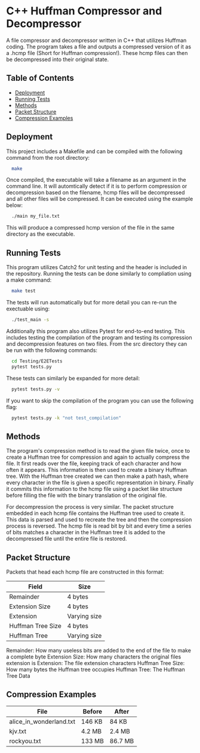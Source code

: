 # C++ Huffman Compressor and Decompressor

A file compressor and decompressor written in C++ that utilizes Huffman coding. The program takes a file and outputs a compressed version of it as a .hcmp file (Short for Huffman compression!). These hcmp files can then be decompressed into their original state.

## Table of Contents

- [Deployment](#deployment)
- [Running Tests](#running-tests)
- [Methods](#methods)
- [Packet Structure](#packet-structure)
- [Compression Examples](#compression-examples)

## Deployment

This project includes a Makefile and can be compiled with the following command from the root directory:

```bash
  make
```

Once compiled, the executable will take a filename as an argument in the command line. It will automtically detect if it is to perform compression or decompression based on the filename, hcmp files will be decompressed and all other files will be compressed. It can be executed using the example below:

```bash
  ./main my_file.txt
```

This will produce a compressed hcmp version of the file in the same directory as the executable.

## Running Tests

This program utilizes Catch2 for unit testing and the header is included in the repository. Running the tests can be done similarly to compliation using a make command:

```bash
  make test
```

The tests will run automatically but for more detail you can re-run the exectuable using:

```bash
  ./test_main -s
```

Additionally this program also utilizes Pytest for end-to-end testing. This includes testing the compilation of the program and testing its compression and decompression features on two files. From the src directory they can be run with the following commands:

```bash
  cd Testing/E2ETests
  pytest tests.py
```

These tests can similarly be expanded for more detail:

```bash
  pytest tests.py -v
```

If you want to skip the compilation of the program you can use the following flag:

```bash
  pytest tests.py -k "not test_compilation"
```

## Methods

The program's compression method is to read the given file twice, once to create a Huffman tree for compression and again to actually compress the file. It first reads over the file, keeping track of each character and how often it appears. This information is then used to create a binary Huffman tree. With the Huffman tree created we can then make a path hash, where every character in the file is given a specific representation in binary. Finally it commits this information to the hcmp file using a packet like structure before filling the file with the binary translation of the original file.

For decompression the process is very similar. The packet structure embedded in each hcmp file contains the Huffman tree used to create it. This data is parsed and used to recreate the tree and then the compression process is reversed. The hcmp file is read bit by bit and every time a series of bits matches a character in the Huffman tree it is added to the decompressed file until the entire file is restored.

## Packet Structure

Packets that head each hcmp file are constructed in this format:

| Field             | Size         |
| ----------------- | ------------ |
| Remainder         | 4 bytes      |
| Extension Size    | 4 bytes      |
| Extension         | Varying size |
| Huffman Tree Size | 4 bytes      |
| Huffman Tree      | Varying size |

Remainder: How many useless bits are added to the end of the file to make a complete byte
Extension Size: How many characters the original files extension is
Extension: The file extension characters
Huffman Tree Size: How many bytes the Huffman tree occupies
Huffman Tree: The Huffman Tree Data

## Compression Examples

| File                    | Before | After   |
| ----------------------- | ------ | ------- |
| alice_in_wonderland.txt | 146 KB | 84 KB   |
| kjv.txt                 | 4.2 MB | 2.4 MB  |
| rockyou.txt             | 133 MB | 86.7 MB |
